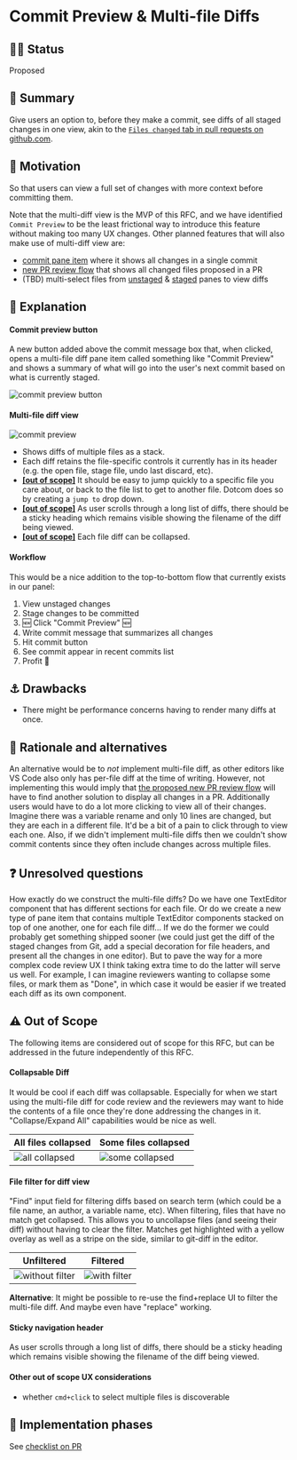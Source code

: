 # Commit Preview & Multi-file Diffs

## :tipping_hand_woman: Status

Proposed

## :memo: Summary

Give users an option to, before they make a commit, see diffs of all staged changes in one view, akin to the [`Files changed` tab in pull requests on github.com](https://github.com/atom/github/pull/1753/files).

## :checkered_flag: Motivation

So that users can view a full set of changes with more context before committing them.

Note that the multi-diff view is the MVP of this RFC, and we have identified `Commit Preview` to be the least frictional way to introduce this feature without making too many UX changes. Other planned features that will also make use of multi-diff view are:

- [commit pane item](https://github.com/atom/github/issues/1655) where it shows all changes in a single commit
- [new PR review flow](https://github.com/atom/github/blob/master/docs/rfcs/003-pull-request-review.md) that shows all changed files proposed in a PR
- (TBD) multi-select files from [unstaged](https://user-images.githubusercontent.com/378023/47553710-b60a5700-d942-11e8-8663-731b26d513c4.png) & [staged](https://user-images.githubusercontent.com/378023/47555145-0636e880-d946-11e8-85a7-f825278cc168.png) panes to view diffs

## 🤯 Explanation

#### Commit preview button
A new button added above the commit message box that, when clicked, opens a multi-file diff pane item called something like "Commit Preview" and shows a summary of what will go into the user's next commit based on what is currently staged.

![commit preview button](https://user-images.githubusercontent.com/378023/47554979-afc9aa00-d945-11e8-9953-45925e3278b9.png)

#### Multi-file diff view

![commit preview](https://user-images.githubusercontent.com/378023/47555097-e6072980-d945-11e8-9c29-05624825d9f8.png)

- Shows diffs of multiple files as a stack.
- Each diff retains the file-specific controls it currently has in its header (e.g. the open file, stage file, undo last discard, etc).
- **[[out of scope]](https://github.com/atom/github/blob/multi-diff-rfc/docs/rfcs/004-multi-file-diff.md#warning-out-of-scope)** It should be easy to jump quickly to a specific file you care about, or back to the file list to get to another file. Dotcom does so by creating a `jump to` drop down.
- **[[out of scope]](https://github.com/atom/github/blob/multi-diff-rfc/docs/rfcs/004-multi-file-diff.md#warning-out-of-scope)** As user scrolls through a long list of diffs, there should be a sticky heading which remains visible showing the filename of the diff being viewed.
- **[[out of scope]](https://github.com/atom/github/blob/multi-diff-rfc/docs/rfcs/004-multi-file-diff.md#warning-out-of-scope)** Each file diff can be collapsed.

#### Workflow
This would be a nice addition to the top-to-bottom flow that currently exists in our panel:
1. View unstaged changes
2. Stage changes to be committed
3. :new: Click "Commit Preview" :new:
4. Write commit message that summarizes all changes
5. Hit commit button
6. See commit appear in recent commits list
7. Profit :tada:


## :anchor: Drawbacks

- There might be performance concerns having to render many diffs at once.

## :thinking: Rationale and alternatives

An alternative would be to _not_ implement multi-file diff, as other editors like VS Code also only has per-file diff at the time of writing. However, not implementing this would imply that [the proposed new PR review flow](https://github.com/atom/github/blob/master/docs/rfcs/003-pull-request-review.md) will have to find another solution to display all changes in a PR. Additionally users would have to do a lot more clicking to view all of their changes. Imagine there was a variable rename and only 10 lines are changed, but they are each in a different file. It'd be a bit of a pain to click through to view each one. Also, if we didn't implement multi-file diffs then we couldn't show commit contents since they often include changes across multiple files.

## :question: Unresolved questions

How exactly do we construct the multi-file diffs? Do we have one TextEditor component that has different sections for each file. Or do we create a new type of pane item that contains multiple TextEditor components stacked on top of one another, one for each file diff... If we do the former we could probably get something shipped sooner (we could just get the diff of the staged changes from Git, add a special decoration for file headers, and present all the changes in one editor). But to pave the way for a more complex code review UX I think taking extra time to do the latter will serve us well. For example, I can imagine reviewers wanting to collapse some files, or mark them as "Done", in which case it would be easier if we treated each diff as its own component.


## :warning: Out of Scope

The following items are considered out of scope for this RFC, but can be addressed in the future independently of this RFC.

#### Collapsable Diff
It would be cool if each diff was collapsable. Especially for when we start using the multi-file diff for code review and the reviewers may want to hide the contents of a file once they're done addressing the changes in it. "Collapse/Expand All" capabilities would be nice as well.

All files collapsed | Some files collapsed
--- | ---
![all collapsed](https://user-images.githubusercontent.com/378023/47497741-0a0b3200-d896-11e8-90b5-4153009f80b4.png) | ![some collapsed](https://user-images.githubusercontent.com/378023/47498408-27410000-d898-11e8-8e4b-c02dafe7e35a.png)

#### File filter for diff view
"Find" input field for filtering diffs based on search term (which could be a file name, an author, a variable name, etc). When filtering, files that have no match get collapsed. This allows you to uncollapse files (and seeing their diff) without having to clear the filter. Matches get highlighted with a yellow overlay as well as a stripe on the side, similar to git-diff in the editor.

Unfiltered | Filtered
--- | ---
![without filter](https://user-images.githubusercontent.com/378023/47497740-0a0b3200-d896-11e8-85af-7c644af9ca37.png) | ![with filter](https://user-images.githubusercontent.com/378023/47540019-116e2200-d90e-11e8-8d22-d305328d55c4.png)

**Alternative**: It might be possible to re-use the find+replace UI to filter the multi-file diff. And maybe even have "replace" working.

#### Sticky navigation header
As user scrolls through a long list of diffs, there should be a sticky heading which remains visible showing the filename of the diff being viewed.

#### Other out of scope UX considerations
- whether `cmd+click` to select multiple files is discoverable

## :construction: Implementation phases
See [checklist on PR](https://github.com/atom/github/pull/1767)
